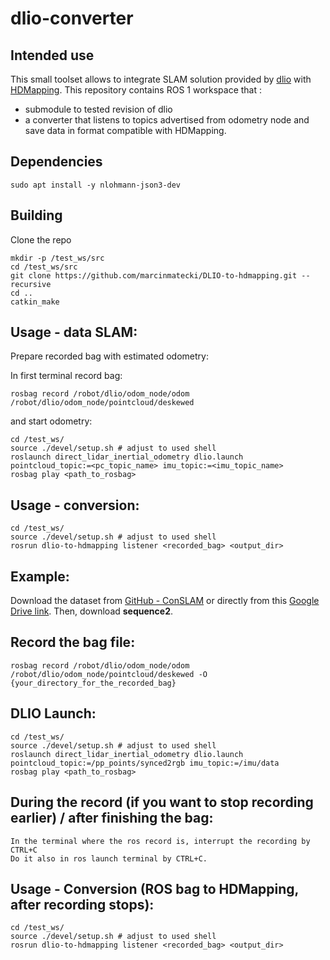 # dlio-converter

## Intended use 

This small toolset allows to integrate SLAM solution provided by [dlio](https://github.com/vectr-ucla/direct_lidar_inertial_odometry) with [HDMapping](https://github.com/MapsHD/HDMapping).
This repository contains ROS 1 workspace that :
  - submodule to tested revision of dlio
  - a converter that listens to topics advertised from odometry node and save data in format compatible with HDMapping.

## Dependencies

```shell
sudo apt install -y nlohmann-json3-dev
```

## Building

Clone the repo
```shell
mkdir -p /test_ws/src
cd /test_ws/src
git clone https://github.com/marcinmatecki/DLIO-to-hdmapping.git --recursive
cd ..
catkin_make
```

## Usage - data SLAM:

Prepare recorded bag with estimated odometry:

In first terminal record bag:
```shell
rosbag record /robot/dlio/odom_node/odom /robot/dlio/odom_node/pointcloud/deskewed
```

and start odometry:
```shell 
cd /test_ws/
source ./devel/setup.sh # adjust to used shell
roslaunch direct_lidar_inertial_odometry dlio.launch pointcloud_topic:=<pc_topic_name> imu_topic:=<imu_topic_name>
rosbag play <path_to_rosbag>
```

## Usage - conversion:

```shell
cd /test_ws/
source ./devel/setup.sh # adjust to used shell
rosrun dlio-to-hdmapping listener <recorded_bag> <output_dir>
```

## Example:

Download the dataset from [GitHub - ConSLAM](https://github.com/mac137/ConSLAM) or 
directly from this [Google Drive link](https://drive.google.com/drive/folders/1TNDcmwLG_P1kWPz3aawCm9ts85kUTvnU). 
Then, download **sequence2**.

## Record the bag file:

```shell
rosbag record /robot/dlio/odom_node/odom /robot/dlio/odom_node/pointcloud/deskewed -O {your_directory_for_the_recorded_bag}
```

## DLIO Launch:

```shell
cd /test_ws/
source ./devel/setup.sh # adjust to used shell
roslaunch direct_lidar_inertial_odometry dlio.launch pointcloud_topic:=/pp_points/synced2rgb imu_topic:=/imu/data
rosbag play <path_to_rosbag>
```

## During the record (if you want to stop recording earlier) / after finishing the bag:

```shell
In the terminal where the ros record is, interrupt the recording by CTRL+C
Do it also in ros launch terminal by CTRL+C.
```

## Usage - Conversion (ROS bag to HDMapping, after recording stops):

```shell
cd /test_ws/
source ./devel/setup.sh # adjust to used shell
rosrun dlio-to-hdmapping listener <recorded_bag> <output_dir>
```

